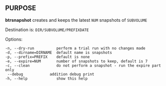 PURPOSE
-------

**btrsnapshot** creates and keeps the latest `NUM` snapshots of `SUBVOLUME`

Destination is: `DIR/SUBVOLUME/PREFIXDATE`

Options:
```
-n, --dry-run          perform a trial run with no changes made
-d, --dirname=DIRNAME  default name is snapshots
-p, --prefix=PREFIX    default is none
-e, --expire=NUM       number of snapshots to keep, default is 7
-c, --clean            do not perform a snapshot - run the expire part only
 --debug            addition debug print
-h, --help             show this help
```
